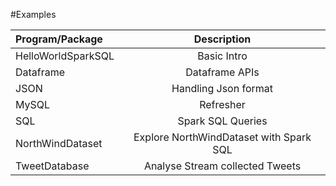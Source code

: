 #Examples

| Program/Package | Description |
|:----------------|:------------:|
|HelloWorldSparkSQL | Basic Intro |
|Dataframe        | Dataframe APIs |
| JSON            | Handling Json format|
| MySQL           | Refresher |
| SQL             | Spark SQL Queries|
| NorthWindDataset | Explore NorthWindDataset with Spark SQL |
| TweetDatabase   | Analyse Stream collected Tweets |

